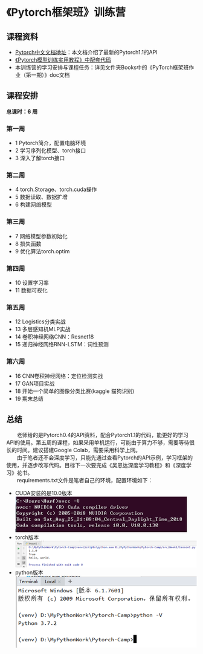 # 《Pytorch框架班》训练营

## 课程资料
- [Pytorch中文文档地址](https://github.com/zergtant/pytorch-handbook)：本文档介绍了最新的Pytorch1.1的API
- [《Pytorch模型训练实用教程》中配套代码](https://github.com/tensor-yu/PyTorch_Tutorial)
- 本训练营的学习安排与课程任务：详见文件夹Books中的《PyTorch框架班作业（第一期）》doc文档

## 课程安排
**总课时：6 周**

### 第一周
- 1 Pytorch简介，配置电脑环境
- 2 学习序列化模型、torch接口
- 3 深入了解torch接口

### 第二周
- 4 torch.Storage、torch.cuda操作
- 5 数据读取、数据扩增
- 6 构建网络模型

### 第三周
- 7 网络模型参数初始化
- 8 损失函数
- 9 优化算法torch.optim

### 第四周
- 10 设置学习率
- 11 数据可视化 

### 第五周
- 12 Logistics分类实战
- 13 多层感知机MLP实战
- 14 卷积神经网络CNN：Resnet18
- 15 递归神经网络RNN-LSTM：词性预测

### 第六周
- 16 CNN卷积神经网络：定位检测实战
- 17 GAN项目实战
- 18 开始一个简单的图像分类比赛(kaggle 猫狗识别)
- 19 期末总结

## 总结
&emsp;&emsp;老师给的是Pytorch0.4的API资料，配合Pytorch1.1的代码，能更好的学习API的使用。第五周的课程，如果采用单机运行，可能由于算力不够，需要等待很长的时间。建议搭建Google Colab，需要采用科学上网。  
&emsp;&emsp;由于笔者还不会深度学习，只能先通过查看Pytorch的API示例，学习框架的使用，并逐步改写代码。目标下一次要完成《吴恩达深度学习教程》和《深度学习》花书。  
&emsp;&emsp;requirements.txt文件是笔者自己的环境，配置环境如下：  
- CUDA安装的是10.0版本  
![image](screenshots/cuda_version.png)
- torch版本  
![image](screenshots/test_torch.png)
- python版本  
![image](screenshots/python_version.png)